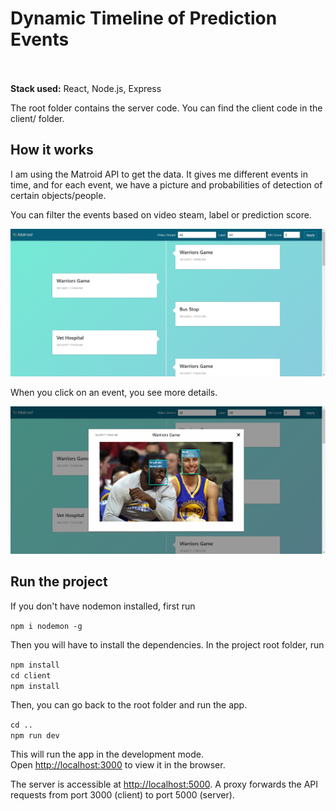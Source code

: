 # Dynamic Timeline of Prediction Events <br><br>

**Stack used:** React, Node.js, Express <br>

The root folder contains the server code. You can find the client code in the client/ folder.

## How it works

I am using the Matroid API to get the data. It gives me different events in time, and for each event, we have a picture and probabilities of detection of certain objects/people. <br>

You can filter the events based on video steam, label or prediction score. <br>

<img src="https://github.com/ztsorojev/React-Dynamic_Timeline/blob/master/screenshot1.PNG" width="600" />   

When you click on an event, you see more details.

<img src="https://github.com/ztsorojev/React-Dynamic_Timeline/blob/master/screenshot2.PNG" width="600" />   

## Run the project

If you don't have nodemon installed, first run <br>

`npm i nodemon -g` <br>

Then you will have to install the dependencies. In the project root folder, run<br>

`npm install` <br>
`cd client` <br>
`npm install`

Then, you can go back to the root folder and run the app.<br>

`cd ..` <br>
`npm run dev`

This will run the app in the development mode.<br>
Open [http://localhost:3000](http://localhost:3000) to view it in the browser.

The server is accessible at [http://localhost:5000](http://localhost:5000). A proxy forwards the API requests from port 3000 (client) to port 5000 (server).



